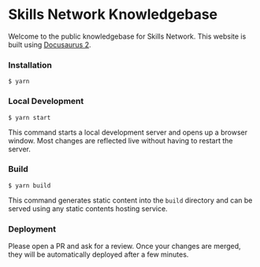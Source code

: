 # Skills Network Knowledgebase

Welcome to the public knowledgebase for Skills Network. This website is built using [Docusaurus 2](https://docusaurus.io/).

### Installation

```
$ yarn
```

### Local Development

```
$ yarn start
```

This command starts a local development server and opens up a browser window. Most changes are reflected live without having to restart the server.

### Build

```
$ yarn build
```

This command generates static content into the `build` directory and can be served using any static contents hosting service.

### Deployment

Please open a PR and ask for a review. Once your changes are merged, they will be automatically deployed after a few minutes.
